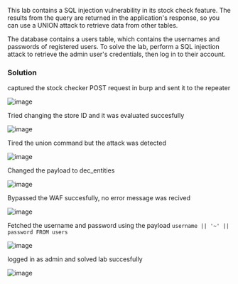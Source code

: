 This lab contains a SQL injection vulnerability in its stock check feature. The results from the query are returned in the application's response, so you can use a UNION attack to retrieve data from other tables.

The database contains a users table, which contains the usernames and passwords of registered users. To solve the lab, perform a SQL injection attack to retrieve the admin user's credentials, then log in to their account.

### Solution

captured the stock checker POST request in burp and sent it to the repeater

![image](https://github.com/RahulMMenon011/PortSwigger_Labs/assets/140642506/4ba2bb40-1324-48cd-a508-9c3ce4f60efb)

Tried changing the store ID and it was evaluated succesfully

![image](https://github.com/RahulMMenon011/PortSwigger_Labs/assets/140642506/5bf1f2d9-dc0e-4bd2-9327-c54809bf50cd)

Tired the union command but the attack was detected

![image](https://github.com/RahulMMenon011/PortSwigger_Labs/assets/140642506/a982267c-8a0e-48f6-ae3f-bbc93fe5a928)

Changed the payload to dec_entities 

![image](https://github.com/RahulMMenon011/PortSwigger_Labs/assets/140642506/cf15784b-a4c8-424a-ae98-26d4e81ef008)

Bypassed the WAF succesfully, no error message was recived

![image](https://github.com/RahulMMenon011/PortSwigger_Labs/assets/140642506/b5f8383a-0ab7-46bc-adeb-c54cb0153aab)

Fetched the username and password using the payload `username || '~' || password FROM users`

![image](https://github.com/RahulMMenon011/PortSwigger_Labs/assets/140642506/c4f2a582-5042-478e-b934-8871cea41aef)

logged in as admin and solved lab succesfully

![image](https://github.com/RahulMMenon011/PortSwigger_Labs/assets/140642506/bd3961d1-2794-4367-bcdf-39f43ca75e50)



